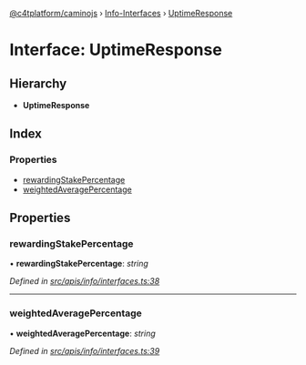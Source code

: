 [@c4tplatform/caminojs](../README.md) › [Info-Interfaces](../modules/info_interfaces.md) › [UptimeResponse](info_interfaces.uptimeresponse.md)

# Interface: UptimeResponse

## Hierarchy

* **UptimeResponse**

## Index

### Properties

* [rewardingStakePercentage](info_interfaces.uptimeresponse.md#rewardingstakepercentage)
* [weightedAveragePercentage](info_interfaces.uptimeresponse.md#weightedaveragepercentage)

## Properties

###  rewardingStakePercentage

• **rewardingStakePercentage**: *string*

*Defined in [src/apis/info/interfaces.ts:38](https://github.com/chain4travel/caminojs/blob/8077d740/src/apis/info/interfaces.ts#L38)*

___

###  weightedAveragePercentage

• **weightedAveragePercentage**: *string*

*Defined in [src/apis/info/interfaces.ts:39](https://github.com/chain4travel/caminojs/blob/8077d740/src/apis/info/interfaces.ts#L39)*
